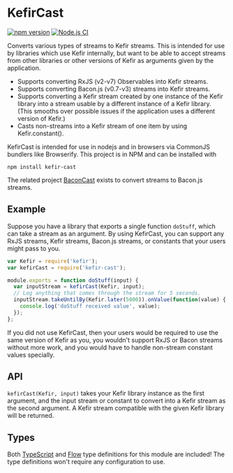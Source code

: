 # KefirCast

[![npm version](https://badge.fury.io/js/kefir-cast.svg)](https://badge.fury.io/js/kefir-cast)
[![Node.js CI](https://github.com/StreakYC/kefir-cast/actions/workflows/node.js.yml/badge.svg)](https://github.com/StreakYC/kefir-cast/actions/workflows/node.js.yml)

Converts various types of streams to Kefir streams. This is intended for use
by libraries which use Kefir internally, but want to be able to accept streams
from other libraries or other versions of Kefir as arguments given by the
application.

- Supports converting RxJS (v2-v7) Observables into Kefir streams.
- Supports converting Bacon.js (v0.7-v3) streams into Kefir streams.
- Supports converting a Kefir stream created by one instance of the Kefir
  library into a stream usable by a different instance of a Kefir library.
  (This smooths over possible issues if the application uses a different
  version of Kefir.)
- Casts non-streams into a Kefir stream of one item by using Kefir.constant().

KefirCast is intended for use in nodejs and in browsers via CommonJS bundlers
like Browserify. This project is in NPM and can be installed with

    npm install kefir-cast

The related project [BaconCast](https://github.com/StreakYC/bacon-cast) exists
to convert streams to Bacon.js streams.

## Example

Suppose you have a library that exports a single function `doStuff`, which can
take a stream as an argument. By using KefirCast, you can support any RxJS
streams, Kefir streams, Bacon.js streams, or constants that your users might
pass to you.

```javascript
var Kefir = require('kefir');
var kefirCast = require('kefir-cast');

module.exports = function doStuff(input) {
  var inputStream = kefirCast(Kefir, input);
  // Log anything that comes through the stream for 5 seconds.
  inputStream.takeUntilBy(Kefir.later(5000)).onValue(function(value) {
    console.log('doStuff received value', value);
  });
};
```

If you did not use KefirCast, then your users would be required to use the same
version of Kefir as you, you wouldn't support RxJS or Bacon streams without
more work, and you would have to handle non-stream constant values specially.

## API

`kefirCast(Kefir, input)` takes your Kefir library instance as the first
argument, and the input stream or constant to convert into a Kefir stream as
the second argument. A Kefir stream compatible with the given Kefir library
will be returned.

## Types

Both [TypeScript](https://www.typescriptlang.org/) and
[Flow](https://flowtype.org/) type definitions for this module are included!
The type definitions won't require any configuration to use.
